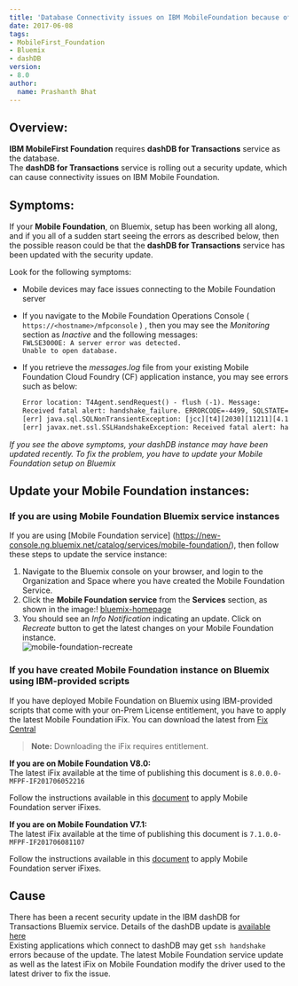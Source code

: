 ```yaml
---
title: 'Database Connectivity issues on IBM MobileFoundation because of a security update to dashDB for Transactions service'
date: 2017-06-08
tags:
- MobileFirst_Foundation
- Bluemix
- dashDB
version:
- 8.0
author:
  name: Prashanth Bhat
---
```

## Overview:

**IBM MobileFirst Foundation**  requires **dashDB for Transactions** service as the database.  
The **dashDB for Transactions** service is rolling out a security update, which can cause connectivity issues on IBM Mobile Foundation. 

## Symptoms:

If your **Mobile Foundation**, on Bluemix, setup has been working all along, and if you all of a sudden start seeing the errors as described below, then the possible reason could be that the **dashDB for Transactions** service has been updated with the security update. 

Look for the following symptoms:   

*  Mobile devices may face issues connecting to the Mobile Foundation server  
*  If you navigate to the Mobile Foundation Operations Console ( `https://<hostname>/mfpconsole` ) , then you may see the _*Monitoring*_ section as _*Inactive*_ and the following messages:  
   `FWLSE3000E: A server error was detected.`  
   `Unable to open database.`  
* If you retrieve the _*messages.log*_ file from your existing Mobile Foundation Cloud Foundry (CF) application instance, you may see errors such as below:  

    ```xml
    Error location: T4Agent.sendRequest() - flush (-1). Message:    
    Received fatal alert: handshake_failure. ERRORCODE=-4499, SQLSTATE=08001 DSRA0010E: SQL State = 08001, Error Code = -4,499    
    [err] java.sql.SQLNonTransientException: [jcc][t4][2030][11211][4.13.80] A communication error occurred during operations on the connectionís underlying socket, socket input stream,    
    [err] javax.net.ssl.SSLHandshakeException: Received fatal alert: handshake_failure    
     ```  

*If you see the above symptoms, your dashDB instance may have been updated recently. To fix the problem, you have to update your Mobile Foundation setup on Bluemix*

## Update your Mobile Foundation instances:

### If you are using Mobile Foundation Bluemix service instances  

If you are using [Mobile Foundation service] (https://new-console.ng.bluemix.net/catalog/services/mobile-foundation/), then follow these steps to update the service instance:  

1. Navigate to the Bluemix console on your browser, and login to the Organization and Space where you have created the Mobile Foundation Service.
2. Click the **Mobile Foundation service** from the **Services** section, as shown in the image:! 
  [bluemix-homepage]({{site.baseurl}}/assets/blog/2017-06-08-mobile-foundation-dashdb-connectivity-issue/MobileFoundationService.png)  
3. You should see an *Info Notification* indicating an update. Click on *Recreate* button to get the latest changes on your Mobile Foundation instance.  
  ![mobile-foundation-recreate]({{site.baseurl}}/assets/blog/2017-06-08-mobile-foundation-dashdb-connectivity-issue/MobileFoundationRecreate.png)  


### If you have created Mobile Foundation instance on Bluemix using IBM-provided scripts  

If you have deployed Mobile Foundation on Bluemix using IBM-provided scripts that come with your on-Prem License entitlement, you have to apply the latest Mobile Foundation iFix. You can download the latest  from  [Fix Central](https://www-945.ibm.com/support/fixcentral)  

>**Note:** Downloading the iFix requires entitlement.  

**If you are on Mobile Foundation V8.0:**  
The latest iFix available at the time of publishing this document is `8.0.0.0-MFPF-IF201706052216`  

Follow the instructions available in this [document](https://mobilefirstplatform.ibmcloud.com/tutorials/en/foundation/8.0/bluemix/mobilefirst-server-using-scripts-lbp/#applying-mobilefirst-server-fixes) to apply Mobile Foundation server iFixes.

**If you are on Mobile Foundation V7.1:**  
The latest iFix available at the time of publishing this document is `7.1.0.0-MFPF-IF201706081107`  

Follow the instructions available in this [document](https://www.ibm.com/support/knowledgecenter/en/SSHS8R_7.1.0/com.ibm.worklight.deploy.doc/deploy/t_apply_interim_fix.html) to apply Mobile Foundation server iFixes.

## Cause

There has been a recent security update in the IBM dashDB for Transactions Bluemix service. 
Details of the dashDB update is [available here](http://www-01.ibm.com/support/docview.wss?uid=swg22001150)  
Existing applications which connect to dashDB may get `ssh handshake` errors because of the update.
The latest Mobile Foundation service update as well as the latest iFix on Mobile Foundation modify the driver used to the latest driver to fix the issue.
